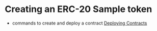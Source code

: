 # Creating an ERC-20 Sample token

- commands to create and deploy a contract [Deploying Contracts](https://classroom.udacity.com/nanodegrees/nd1309/parts/cd0597/modules/268acd3a-2489-4bb9-97f2-b1578ae3e88c/lessons/47663546-200c-4e52-a66d-69cc3f8008ea/concepts/6a35683a-4d58-4790-bd8a-b95d345f83cd)
